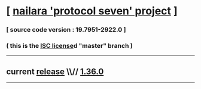 
# [ [nailara 'protocol seven' project](http://src.nailara.net/) ]

### [ source code version : 19.7951-2922.0 ]

### ( this is the [ISC license](license)d "master" branch )
---
## current [release](https://github.com/anotherlink/nailara/releases) \\\\// [1.36.0](https://github.com/anotherlink/nailara/releases/tag/1.36.0)
---
